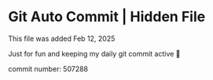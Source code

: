 # Git Auto Commit | Hidden File

This file was added Feb 12, 2025

Just for fun and keeping my daily git commit active 🤪

commit number: 507288
